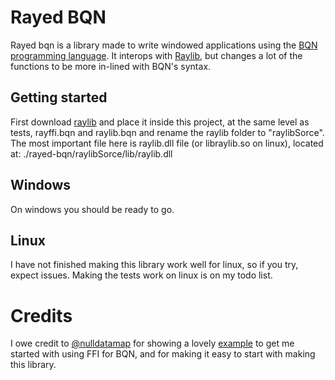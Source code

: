 # Rayed BQN
Rayed bqn is a library made to write windowed applications using the [BQN programming language](https://mlochbaum.github.io/BQN/).
It interops with [Raylib](https://github.com/raysan5/raylib), but changes a lot of the functions to be more in-lined with BQN's syntax.

## Getting started
First download [raylib](https://github.com/raysan5/raylib/releases/) and place it inside this project, at the same level as tests, rayffi.bqn and raylib.bqn and rename the raylib folder to "raylibSorce".
The most important file here is raylib.dll file (or libraylib.so on linux), located at:
./rayed-bqn/raylibSorce/lib/raylib.dll 

## Windows
On windows you should be ready to go.

## Linux
I have not finished making this library work well for linux, so if you try, expect issues. Making the tests work on linux is on my todo list.

# Credits
I owe credit to [@nulldatamap](https://gist.github.com/nulldatamap) for showing a lovely [example](https://gist.github.com/nulldatamap/30b10389bf91d6f25bb262da9c9e9709) to get me started with using FFI for BQN, and for making it easy to start with making this library.